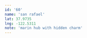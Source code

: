 ```yaml
---
id: '60'
name: 'san rafael'
lat: 37.9735
lng: -122.5311
note: 'marin hub with hidden charm'
---
```

